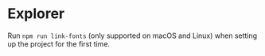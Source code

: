 # Explorer

Run `npm run link-fonts` (only supported on macOS and Linux) when setting up the project for the first time.
